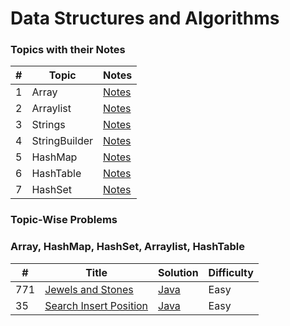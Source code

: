 
Data Structures and Algorithms
========

### Topics with their Notes

|  #  | Topic | Notes |
| --- | ----- | ----- | 
|  1  | Array | [Notes]() |
|  2  | Arraylist | [Notes]() |
|  3  | Strings | [Notes]() |
|  4  | StringBuilder | [Notes]() |
|  5  | HashMap | [Notes]() |
|  6  | HashTable | [Notes]() |
|  7  | HashSet | [Notes]() |

### Topic-Wise Problems

### Array, HashMap, HashSet, Arraylist, HashTable

|  #  | Title | Solution | Difficulty |
| --- | ----- | -------- | ---------- |
| 771 | [Jewels and Stones](https://leetcode.com/problems/jewels-and-stones/description/) | [Java](https://github.com/bhupeshk3014/leetcode-problems/blob/main/Code/Java/0771-jewels-and-stones.java) | Easy |
| 35 | [Search Insert Position](https://leetcode.com/problems/search-insert-position/description/) | [Java](https://github.com/bhupeshk3014/leetcode-problems/blob/main/Code/Java/0035-search-insert-position.java) | Easy |